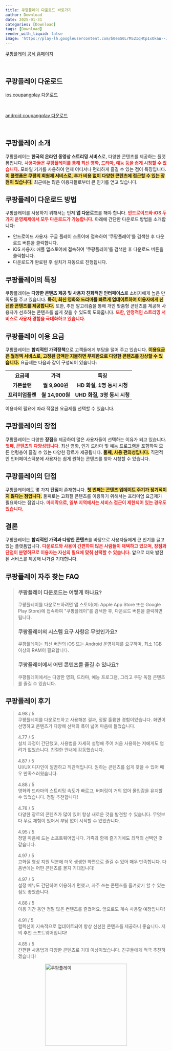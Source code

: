 ```yaml
---
title: 쿠팡플레이 다운로드 바로가기
author: Download
date: 2025-01-31
categories: [Download]
tags: [Download]
render_with_liquid: false
image: 'https://play-lh.googleusercontent.com/b0eSS0LrM52IqHtp1xOkaW--Js1xDLmE3cejCOY3iQNTMIMSUZ6wGhW0izQfpM9m3bNu=s256-rw'
---
```

<p><a class='click-button' title='쿠팡플레이' href='https://play.coupang.com/' rel='nofollow'>쿠팡플레이 공식 홈페이지</a></p><br>
<h2 id='쿠팡플레이_다운로드'>쿠팡플레이 다운로드</h2>
<p><a class="click-button ios" title="coupangplay 다운로드" href="https://apps.apple.com/kr/app/%EC%BF%A0%ED%8C%A1%ED%94%8C%EB%A0%88%EC%9D%B4/id1536885649" rel="nofollow">ios coupangplay 다운로드</a></p><br>
<p><a class="click-button android" title="coupangplay 다운로드" href="https://play.google.comhttps://play.google.com/store/apps/details?id=com.coupang.mobile.play" rel="nofollow">android coupangplay 다운로드</a></p><br>


<h2 id='쿠팡플레이-소개'>쿠팡플레이 소개</h2>

<p>쿠팡플레이는 <b>한국의 온라인 동영상 스트리밍 서비스</b>로, 다양한 콘텐츠를 제공하는 플랫폼입니다. <b><span style="color: #ee2323;">사용자들은 쿠팡플레이를 통해 최신 영화, 드라마, 예능 등을 쉽게 시청할 수 있습니다.</span></b> 모바일 기기를 사용하여 언제 어디서나 편리하게 즐길 수 있는 점이 특징입니다. <b><span style="background-color: #ffe066;">이 플랫폼은 쿠팡의 회원제 서비스로, 추가 비용 없이 다양한 콘텐츠에 접근할 수 있는 장점이 있습니다.</span></b> 최근에는 많은 이용자들로부터 큰 인기를 얻고 있습니다.</p>

<h2 id='쿠팡플레이-다운로드-방법'>쿠팡플레이 다운로드 방법</h2>

<p>쿠팡플레이를 사용하기 위해서는 먼저 <b>앱 다운로드</b>를 해야 합니다. <b><span style="color: #ee2323;">안드로이드와 iOS 두 가지 운영체제에서 모두 다운로드가 가능합니다.</span></b> 아래에 간단한 다운로드 방법을 소개합니다:</p>

<ul>
    <li>안드로이드 사용자: 구글 플레이 스토어에 접속하여 '쿠팡플레이'를 검색한 후 다운로드 버튼을 클릭합니다.</li>
    <li>iOS 사용자: 애플 앱스토어에 접속하여 '쿠팡플레이'를 검색한 후 다운로드 버튼을 클릭합니다.</li>
    <li>다운로드가 완료된 후 설치가 자동으로 진행됩니다.</li>
</ul>

<h2 id='쿠팡플레이-특징'>쿠팡플레이의 특징</h2>

<p>쿠팡플레이는 <b>다양한 콘텐츠 제공 및 사용자 친화적인 인터페이스</b>로 소비자에게 높은 만족도를 주고 있습니다. <b><span style="background-color: #ffe066;">특히, 최신 영화와 드라마를 빠르게 업데이트하여 이용자에게 신선한 콘텐츠를 제공합니다.</span></b> 또한, 추천 알고리즘을 통해 개인 맞춤형 콘텐츠를 제공해 사용자가 선호하는 콘텐츠를 쉽게 찾을 수 있도록 도와줍니다. <b><span style="color: #ee2323;">또한, 안정적인 스트리밍 서비스로 사용자 경험을 극대화하고 있습니다.</span></b></p>

<h2 id='쿠팡플레이-이용요금'>쿠팡플레이 이용 요금</h2>

<p>쿠팡플레이는 <b>합리적인 가격정책</b>으로 고객들에게 부담을 덜어 주고 있습니다. <b><span style="background-color: #ffe066;">이용요금은 월정액 서비스로, 고정된 금액만 지불하면 무제한으로 다양한 콘텐츠를 감상할 수 있습니다.</span></b> 요금제는 다음과 같이 구성되어 있습니다:</p>

<table>
    <tr>
        <td style="text-align: center; height: 17px;"><b>요금제</b></td>
        <td style="text-align: center; height: 17px;"><b>가격</b></td>
        <td style="text-align: center; height: 17px;"><b>특징</b></td>
    </tr>
    <tr>
        <td style="text-align: center; height: 17px;"><b>기본플랜</b></td>
        <td style="text-align: center; height: 17px;"><b>월 9,900원</b></td>
        <td style="text-align: center; height: 17px;"><b>HD 화질, 1명 동시 시청</b></td>
    </tr>
    <tr>
        <td style="text-align: center; height: 17px;"><b>프리미엄플랜</b></td>
        <td style="text-align: center; height: 17px;"><b>월 14,900원</b></td>
        <td style="text-align: center; height: 17px;"><b>UHD 화질, 3명 동시 시청</b></td>
    </tr>
</table>

<p>이용자의 필요에 따라 적절한 요금제를 선택할 수 있습니다.</p>

<h2 id='쿠팡플레이-장점'>쿠팡플레이의 장점</h2>

<p>쿠팡플레이는 다양한 <b>장점</b>을 제공하여 많은 사용자들이 선택하는 이유가 되고 있습니다. <b><span style="color: #ee2323;">첫째, 콘텐츠의 다양성입니다.</span></b> 최신 영화, 인기 드라마 및 예능 프로그램을 포함하여 모든 연령층이 즐길 수 있는 다양한 장르가 제공됩니다. <b><span style="background-color: #ffe066;">둘째, 사용 편의성입니다.</span></b> 직관적인 인터페이스덕분에 사용자는 쉽게 원하는 콘텐츠를 찾아 시청할 수 있습니다.</p>

<h2 id='쿠팡플레이-단점'>쿠팡플레이의 단점</h2>

<p>쿠팡플레이에도 몇 가지 <b>단점</b>이 존재합니다. <b><span style="background-color: #ffe066;">첫 번째는 콘텐츠 업데이트 주기가 정기적이지 않다는 점입니다.</span></b> 둘째로는 고화질 콘텐츠를 이용하기 위해서는 프리미엄 요금제가 필요하다는 점입니다. <b><span style="color: #ee2323;">마지막으로, 일부 지역에서는 서비스 접근이 제한되어 있는 경우도 있습니다.</span></b></p>

<h2 id='결론'>결론</h2>

<p>쿠팡플레이는 <b>합리적인 가격과 다양한 콘텐츠</b>를 바탕으로 사용자들에게 큰 인기를 끌고 있는 플랫폼입니다. <b><span style="color: #ee2323;">다운로드와 사용이 간편하여 많은 사람들이 채택하고 있으며, 장점과 단점이 분명하므로 이용자는 자신의 필요에 맞춰 선택할 수 있습니다.</span></b> 앞으로 더욱 발전된 서비스를 제공해 나가길 기대합니다.</p>


<h2 id='쿠팡플레이_자주_찾는_FAQ'>쿠팡플레이 자주 찾는 FAQ</h2>
<div itemscope="" itemtype="https://schema.org/FAQPage"> 
<blockquote> 
<div itemscope="" itemprop="mainEntity" itemtype="https://schema.org/Question"> 
<h3 itemprop="name">쿠팡플레이 다운로드는 어떻게 하나요?</h3> 
<div itemscope="" itemprop="acceptedAnswer" itemtype="https://schema.org/Answer"> 
<span itemprop="text"> 
<p>쿠팡플레이를 다운로드하려면 앱 스토어(예: Apple App Store 또는 Google Play Store)에 접속하여 "쿠팡플레이"를 검색한 후, 다운로드 버튼을 클릭하면 됩니다.</p> 
</span> 
</div> 
</div> 
<div itemscope="" itemprop="mainEntity" itemtype="https://schema.org/Question"> 
<h3 itemprop="name">쿠팡플레이의 시스템 요구 사항은 무엇인가요?</h3> 
<div itemscope="" itemprop="acceptedAnswer" itemtype="https://schema.org/Answer"> 
<span itemprop="text"> 
<p>쿠팡플레이는 최신 버전의 iOS 또는 Android 운영체제를 요구하며, 최소 1GB 이상의 RAM이 필요합니다.</p> 
</span> 
</div> 
</div> 
<div itemscope="" itemprop="mainEntity" itemtype="https://schema.org/Question"> 
<h3 itemprop="name">쿠팡플레이에서 어떤 콘텐츠를 즐길 수 있나요?</h3> 
<div itemscope="" itemprop="acceptedAnswer" itemtype="https://schema.org/Answer"> 
<span itemprop="text"> 
<p>쿠팡플레이에서는 다양한 영화, 드라마, 예능 프로그램, 그리고 쿠팡 독점 콘텐츠를 즐길 수 있습니다.</p> 
</span> 
</div> 
</div> 
</blockquote> 
</div>
<h2 id='쿠팡플레이_후기'>쿠팡플레이 후기</h2>
<div itemscope itemtype="https://schema.org/Product">
  <blockquote>
  <div itemprop="review" itemscope itemtype="https://schema.org/Review">
      <div itemprop="reviewRating" itemscope itemtype="https://schema.org/Rating"> <span itemprop="ratingValue">4.98</span> / <span itemprop="bestRating">5</span> </div>
      <span itemprop="reviewBody">쿠팡플레이를 다운로드하고 사용해본 결과, 정말 훌륭한 경험이었습니다. 화면이 선명하고 콘텐츠가 다양해 선택의 폭이 넓어 마음에 들었습니다.</span>
  </div>
  <br>
  <div itemprop="review" itemscope itemtype="https://schema.org/Review">
      <div itemprop="reviewRating" itemscope itemtype="https://schema.org/Rating"> <span itemprop="ratingValue">4.77</span> / <span itemprop="bestRating">5</span> </div>
      <span itemprop="reviewBody">설치 과정이 간단했고, 사용법을 자세히 설명해 주어 처음 사용하는 저에게도 염려가 없었습니다. 친절한 안내에 감동했습니다.</span>
  </div>
  <br>
  <div itemprop="review" itemscope itemtype="https://schema.org/Review">
      <div itemprop="reviewRating" itemscope itemtype="https://schema.org/Rating"> <span itemprop="ratingValue">4.87</span> / <span itemprop="bestRating">5</span> </div>
      <span itemprop="reviewBody">UI/UX 디자인이 깔끔하고 직관적입니다. 원하는 콘텐츠를 쉽게 찾을 수 있어 매우 만족스러웠습니다.</span>
  </div>
  <br>
  <div itemprop="review" itemscope itemtype="https://schema.org/Review">
      <div itemprop="reviewRating" itemscope itemtype="https://schema.org/Rating"> <span itemprop="ratingValue">4.88</span> / <span itemprop="bestRating">5</span> </div>
      <span itemprop="reviewBody">영화와 드라마의 스트리밍 속도가 빠르고, 버퍼링이 거의 없어 몰입감을 유지할 수 있었습니다. 정말 추천합니다!</span>
  </div>
  <br>
  <div itemprop="review" itemscope itemtype="https://schema.org/Review">
      <div itemprop="reviewRating" itemscope itemtype="https://schema.org/Rating"> <span itemprop="ratingValue">4.76</span> / <span itemprop="bestRating">5</span> </div>
      <span itemprop="reviewBody">다양한 장르의 콘텐츠가 많이 있어 항상 새로운 것을 발견할 수 있습니다. 무엇보다 무료 체험이 있어서 부담 없이 시작할 수 있었습니다.</span>
  </div>
  <br>
  <div itemprop="review" itemscope itemtype="https://schema.org/Review">
      <div itemprop="reviewRating" itemscope itemtype="https://schema.org/Rating"> <span itemprop="ratingValue">4.95</span> / <span itemprop="bestRating">5</span> </div>
      <span itemprop="reviewBody">정말 마음에 드는 소프트웨어입니다. 가족과 함께 즐기기에도 최적의 선택인 것 같습니다.</span>
  </div>
  <br>
  <div itemprop="review" itemscope itemtype="https://schema.org/Review">
      <div itemprop="reviewRating" itemscope itemtype="https://schema.org/Rating"> <span itemprop="ratingValue">4.97</span> / <span itemprop="bestRating">5</span> </div>
      <span itemprop="reviewBody">고화질 영상 지원 덕분에 더욱 생생한 화면으로 즐길 수 있어 매우 만족합니다. 다음번에는 어떤 콘텐츠를 볼지 기대됩니다!</span>
  </div>
  <br>
  <div itemprop="review" itemscope itemtype="https://schema.org/Review">
      <div itemprop="reviewRating" itemscope itemtype="https://schema.org/Rating"> <span itemprop="ratingValue">4.97</span> / <span itemprop="bestRating">5</span> </div>
      <span itemprop="reviewBody">설정 메뉴도 간단하여 이용하기 편했고, 자주 쓰는 콘텐츠를 즐겨찾기 할 수 있는 점도 좋았습니다.</span>
  </div>
  <br>
  <div itemprop="review" itemscope itemtype="https://schema.org/Review">
      <div itemprop="reviewRating" itemscope itemtype="https://schema.org/Rating"> <span itemprop="ratingValue">4.88</span> / <span itemprop="bestRating">5</span> </div>
      <span itemprop="reviewBody">이용 기간 동안 정말 많은 컨텐츠를 즐겼어요. 앞으로도 계속 사용할 예정입니다!</span>
  </div>
  <br>
  <div itemprop="review" itemscope itemtype="https://schema.org/Review">
      <div itemprop="reviewRating" itemscope itemtype="https://schema.org/Rating"> <span itemprop="ratingValue">4.91</span> / <span itemprop="bestRating">5</span> </div>
      <span itemprop="reviewBody">컬렉션이 지속적으로 업데이트되어 항상 신선한 콘텐츠를 제공하니 좋습니다. 저의 추천 소프트웨어입니다!</span>
  </div>
  <br>
  <div itemprop="review" itemscope itemtype="https://schema.org/Review">
      <div itemprop="reviewRating" itemscope itemtype="https://schema.org/Rating"> <span itemprop="ratingValue">4.85</span> / <span itemprop="bestRating">5</span> </div>
      <span itemprop="reviewBody">간편한 사용법과 다양한 콘텐츠로 기대 이상이었습니다. 친구들에게 적극 추천하겠습니다!</span>
  </div>
  </blockquote>
</div>
<figure class="image" style="display: flex; justify-content: center; align-items: center; margin: 0;"><img src="https://play-lh.googleusercontent.com/b0eSS0LrM52IqHtp1xOkaW--Js1xDLmE3cejCOY3iQNTMIMSUZ6wGhW0izQfpM9m3bNu=s256-rw" alt="쿠팡플레이" width="256" height="256" style="max-width: 100%; height: auto;"></figure>